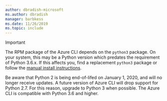 ```yaml
---
author: dbradish-microsoft
ms.author: dbradish
manager: barbkess
ms.date: 11/26/2019
ms.topic: include
---
```

> [!IMPORTANT]
>
> The RPM package of the Azure CLI depends on the `python3` package. On your system, this may be
> a Python version which predates the requirement of Python 3.6.x. If this affects you, find a
> replacement `python3` package or follow the [manual install instructions](../install-azure-cli-linux.md).
>
> Be aware that Python 2 is being end-of-lifed on January 1, 2020, and will no longer receive
> updates. A future version of Azure CLI will drop support for Python 2.7. For this reason, upgrade to Python 3
> when possible. The Azure CLI is compatible with Python 3.6 and higher.
